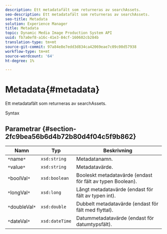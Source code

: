 ```yaml
---
description: Ett metadatafält som returneras av searchAssets.
seo-description: Ett metadatafält som returneras av searchAssets.
seo-title: Metadata
solution: Experience Manager
title: Metadata
topic: Dynamic Media Image Production System API
uuid: fb7a0ef8-a16c-41e3-84cf-160602cb284b
translation-type: tm+mt
source-git-commit: 97a84e8e7edd3d834ca42069eae7c09c00d57938
workflow-type: tm+mt
source-wordcount: '64'
ht-degree: 1%

---
```



# Metadata{#metadata}

Ett metadatafält som returneras av searchAssets.

Syntax

## Parametrar {#section-2fc9bea56b6d4b72b80d4f04c5f9b862}

| Namn | Typ | Beskrivning |
|---|---|---|
| `*`name`*` | `xsd:string` | Metadatanamn. |
| `*`value`*` | `xsd:string` | Metadatavärde. |
| `*`boolVal`*` | `xsd:boolean` | Booleskt metadatavärde (endast för fält av typen Boolean). |
| `*`longVal`*` | `xsd:long` | Långt metadatavärde (endast för fält av typen int). |
| `*`doubleVal`*` | `xsd:double` | Dubbelt metadatavärde (endast för fält med flyttal). |
| `*`dateVal`*` | `xsd:dateTime` | Datummetadatavärde (endast för datumtypsfält). |


